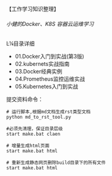 【工作学习知识整理】

###### 小健的Docker、K8S 容器云运维学习


Ŀ¼目录详细

- 01.Docker入门到实战(第3版)
- 02.kubernets实战指南
- 03.Docker经典实例
- 04.Prometheus监控运维实战
- 05.Kubernetes入门到实战










提交资料命令：
```
# 运行脚本,根据md文档生成rst类型文档
python md_to_rst_tool.py 

#必须先清理，保证目录层级
start make.bat claen	

# 增量生成html页面
start make.bat html

# 重新生成静态网页删除build目录下的所有文件
start make.bat html
```
